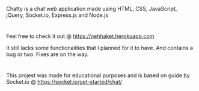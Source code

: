 Chatty is a chat web application made using HTML, CSS, JavaScript, jQuery, Socket.io, Express.js and Node.js

#
Feel free to check it out @ https://nehhaket.herokuapp.com

It still lacks some functionalities that I planned for it to have.
And contains a bug or two. Fixes are on the way.

#
This projest was made for educational purposes and is based on guide by Socket.io @ https://socket.io/get-started/chat/
